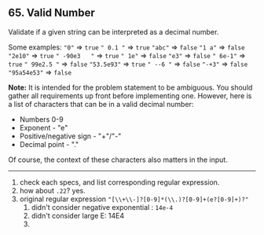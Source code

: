 ## 65. Valid Number

Validate if a given string can be interpreted as a decimal number.

Some examples:
`"0"` => `true`
`" 0.1 "` => `true`
`"abc"` => `false`
`"1 a"` => `false`
`"2e10"` => `true`
`" -90e3   "` => `true`
`" 1e"` => `false`
`"e3"` => `false`
`" 6e-1"` => `true`
`" 99e2.5 "` => `false`
`"53.5e93"` => `true`
`" --6 "` => `false`
`"-+3"` => `false`
`"95a54e53"` => `false`

**Note:** It is intended for the problem statement to be ambiguous. You should gather all requirements up front before implementing one. However, here is a list of characters that can be in a valid decimal number:

- Numbers 0-9
- Exponent - "e"
- Positive/negative sign - "+"/"-"
- Decimal point - "."

Of course, the context of these characters also matters in the input.

---

1. check each specs, and list corresponding regular expression.
2. how about `.22`? yes.
3. original regular expression `"[\\+\\-]?[0-9]*(\\.)?[0-9]+(e?[0-9]+)?"`
   1. didn't consider negative exponential : `14e-4`
   2. didn't consider large E: 14E4
   3. 